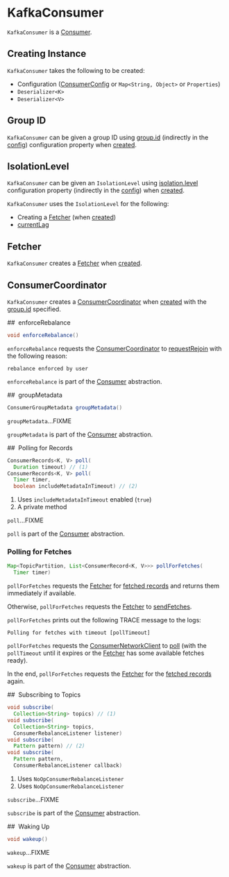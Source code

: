 # KafkaConsumer

`KafkaConsumer` is a [Consumer](Consumer.md).

## Creating Instance

`KafkaConsumer` takes the following to be created:

* <span id="config"><span id="configs"><span id="properties"> Configuration ([ConsumerConfig](ConsumerConfig.md) or `Map<String, Object>` or `Properties`)
* <span id="keyDeserializer"> `Deserializer<K>`
* <span id="valueDeserializer"> `Deserializer<V>`

## <span id="groupId"> Group ID

`KafkaConsumer` can be given a group ID using [group.id](ConsumerConfig.md#GROUP_ID_CONFIG) (indirectly in the [config](#config)) configuration property when [created](#creating-instance).

## <span id="isolationLevel"> IsolationLevel

`KafkaConsumer` can be given an `IsolationLevel` using [isolation.level](ConsumerConfig.md#ISOLATION_LEVEL_CONFIG) configuration property (indirectly in the [config](#config)) when [created](#creating-instance).

`KafkaConsumer` uses the `IsolationLevel` for the following:

* Creating a [Fetcher](Fetcher.md#isolationLevel) (when [created](#creating-instance))
* [currentLag](#currentLag)

## <span id="fetcher"> Fetcher

`KafkaConsumer` creates a [Fetcher](Fetcher.md) when [created](#creating-instance).

## <span id="coordinator"> ConsumerCoordinator

`KafkaConsumer` creates a [ConsumerCoordinator](ConsumerCoordinator.md) when [created](#creating-instance) with the [group.id](#groupId) specified.

## <span id="enforceRebalance"> enforceRebalance

```java
void enforceRebalance()
```

`enforceRebalance` requests the [ConsumerCoordinator](#coordinator) to [requestRejoin](ConsumerCoordinator.md#requestRejoin) with the following reason:

```text
rebalance enforced by user
```

`enforceRebalance` is part of the [Consumer](Consumer.md#enforceRebalance) abstraction.

## <span id="groupMetadata"> groupMetadata

```java
ConsumerGroupMetadata groupMetadata()
```

`groupMetadata`...FIXME

`groupMetadata` is part of the [Consumer](Consumer.md#groupMetadata) abstraction.

## <span id="poll"> Polling for Records

```java
ConsumerRecords<K, V> poll(
  Duration timeout) // (1)
ConsumerRecords<K, V> poll(
  Timer timer,
  boolean includeMetadataInTimeout) // (2)
```

1. Uses `includeMetadataInTimeout` enabled (`true`)
2. A private method

`poll`...FIXME

`poll` is part of the [Consumer](Consumer.md#poll) abstraction.

### <span id="pollForFetches"> Polling for Fetches

```java
Map<TopicPartition, List<ConsumerRecord<K, V>>> pollForFetches(
  Timer timer)
```

`pollForFetches` requests the [Fetcher](#fetcher) for [fetched records](Fetcher.md#fetchedRecords) and returns them immediately if available.

Otherwise, `pollForFetches` requests the [Fetcher](#fetcher) to [sendFetches](Fetcher.md#sendFetches).

`pollForFetches` prints out the following TRACE message to the logs:

```text
Polling for fetches with timeout [pollTimeout]
```

`pollForFetches` requests the [ConsumerNetworkClient](#client) to [poll](ConsumerNetworkClient.md#poll) (with the `pollTimeout` until it expires or the [Fetcher](#fetcher) has some available fetches ready).

In the end, `pollForFetches` requests the [Fetcher](#fetcher) for the [fetched records](Fetcher.md#fetchedRecords) again.

## <span id="subscribe"> Subscribing to Topics

```java
void subscribe(
  Collection<String> topics) // (1)
void subscribe(
  Collection<String> topics,
  ConsumerRebalanceListener listener)
void subscribe(
  Pattern pattern) // (2)
void subscribe(
  Pattern pattern,
  ConsumerRebalanceListener callback)
```

1. Uses `NoOpConsumerRebalanceListener`
1. Uses `NoOpConsumerRebalanceListener`

`subscribe`...FIXME

`subscribe` is part of the [Consumer](Consumer.md#subscribe) abstraction.

## <span id="wakeup"> Waking Up

```java
void wakeup()
```

`wakeup`...FIXME

`wakeup` is part of the [Consumer](Consumer.md#wakeup) abstraction.
